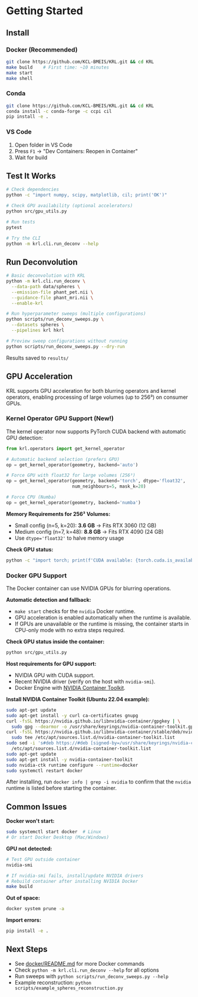 # Getting Started

## Install

### Docker (Recommended)

```bash
git clone https://github.com/KCL-BMEIS/KRL.git && cd KRL
make build    # First time: ~10 minutes
make start
make shell
```

### Conda

```bash
git clone https://github.com/KCL-BMEIS/KRL.git && cd KRL
conda install -c conda-forge -c ccpi cil
pip install -e .
```

### VS Code

1. Open folder in VS Code
2. Press `F1` → "Dev Containers: Reopen in Container"
3. Wait for build

## Test It Works

```bash
# Check dependencies
python -c "import numpy, scipy, matplotlib, cil; print('OK')"

# Check GPU availability (optional accelerators)
python src/gpu_utils.py

# Run tests
pytest

# Try the CLI
python -m krl.cli.run_deconv --help
```

## Run Deconvolution

```bash
# Basic deconvolution with KRL
python -m krl.cli.run_deconv \
  --data-path data/spheres \
  --emission-file phant_pet.nii \
  --guidance-file phant_mri.nii \
  --enable-krl

# Run hyperparameter sweeps (multiple configurations)
python scripts/run_deconv_sweeps.py \
  --datasets spheres \
  --pipelines krl hkrl

# Preview sweep configurations without running
python scripts/run_deconv_sweeps.py --dry-run
```

Results saved to `results/`

## GPU Acceleration

KRL supports GPU acceleration for both blurring operators and kernel operators, enabling processing of large volumes (up to 256³) on consumer GPUs.

### Kernel Operator GPU Support (New!)

The kernel operator now supports PyTorch CUDA backend with automatic GPU detection:

```python
from krl.operators import get_kernel_operator

# Automatic backend selection (prefers GPU)
op = get_kernel_operator(geometry, backend='auto')

# Force GPU with float32 for large volumes (256³)
op = get_kernel_operator(geometry, backend='torch', dtype='float32',
                         num_neighbours=5, mask_k=20)

# Force CPU (Numba)
op = get_kernel_operator(geometry, backend='numba')
```

**Memory Requirements for 256³ Volumes:**
- Small config (n=5, k=20): **3.6 GB** → Fits RTX 3060 (12 GB)
- Medium config (n=7, k=48): **8.8 GB** → Fits RTX 4090 (24 GB)
- Use `dtype='float32'` to halve memory usage

**Check GPU status:**
```bash
python -c "import torch; print(f'CUDA available: {torch.cuda.is_available()}'); print(f'GPU: {torch.cuda.get_device_name(0) if torch.cuda.is_available() else \"N/A\"}')"
```

### Docker GPU Support

The Docker container can use NVIDIA GPUs for blurring operations.

**Automatic detection and fallback:**
- `make start` checks for the `nvidia` Docker runtime.
- GPU acceleration is enabled automatically when the runtime is available.
- If GPUs are unavailable or the runtime is missing, the container starts in CPU-only mode with no extra steps required.

**Check GPU status inside the container:**
```bash
python src/gpu_utils.py
```

**Host requirements for GPU support:**
- NVIDIA GPU with CUDA support.
- Recent NVIDIA driver (verify on the host with `nvidia-smi`).
- Docker Engine with [NVIDIA Container Toolkit](https://docs.nvidia.com/datacenter/cloud-native/container-toolkit/install-guide.html).

**Install NVIDIA Container Toolkit (Ubuntu 22.04 example):**
```bash
sudo apt-get update
sudo apt-get install -y curl ca-certificates gnupg
curl -fsSL https://nvidia.github.io/libnvidia-container/gpgkey | \
  sudo gpg --dearmor -o /usr/share/keyrings/nvidia-container-toolkit.gpg
curl -fsSL https://nvidia.github.io/libnvidia-container/stable/deb/nvidia-container-toolkit.list | \
  sudo tee /etc/apt/sources.list.d/nvidia-container-toolkit.list
sudo sed -i 's#deb https://#deb [signed-by=/usr/share/keyrings/nvidia-container-toolkit.gpg] https://#' \
  /etc/apt/sources.list.d/nvidia-container-toolkit.list
sudo apt-get update
sudo apt-get install -y nvidia-container-toolkit
sudo nvidia-ctk runtime configure --runtime=docker
sudo systemctl restart docker
```

After installing, run `docker info | grep -i nvidia` to confirm that the `nvidia` runtime is listed before starting the container.

## Common Issues

**Docker won't start:**
```bash
sudo systemctl start docker  # Linux
# Or start Docker Desktop (Mac/Windows)
```

**GPU not detected:**
```bash
# Test GPU outside container
nvidia-smi

# If nvidia-smi fails, install/update NVIDIA drivers
# Rebuild container after installing NVIDIA Docker
make build
```

**Out of space:**
```bash
docker system prune -a
```

**Import errors:**
```bash
pip install -e .
```

## Next Steps

- See [docker/README.md](../docker/README.md) for more Docker commands
- Check `python -m krl.cli.run_deconv --help` for all options
- Run sweeps with `python scripts/run_deconv_sweeps.py --help`
- Example reconstruction: `python scripts/example_spheres_reconstruction.py`
